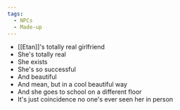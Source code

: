 ```yaml
---
tags:
  - NPCs
  - Made-up
---
```

- [[Etan]]'s totally real girlfriend
- She's totally real
- She exists
- She's so successful
- And beautiful
- And mean, but in a cool beautiful way
- And she goes to school on a different floor
- It's just coincidence no one's ever seen her in person